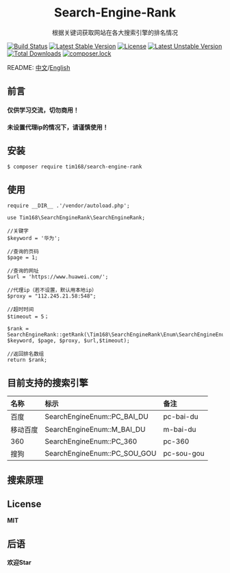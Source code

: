 <h1 align="center"> Search-Engine-Rank </h1>

<p align="center"> 根据关键词获取网站在各大搜索引擎的排名情况</p>

[![Build Status](https://travis-ci.org/TIM168/search-engine-rank.svg?branch=master)](https://travis-ci.org/TIM168/search-engine-rank)
[![Latest Stable Version](https://poser.pugx.org/tim168/search-engine-rank/v/stable)](https://packagist.org/packages/tim168/search-engine-rank)
[![License](https://poser.pugx.org/tim168/search-engine-rank/license)](https://packagist.org/packages/tim168/search-engine-rank)
[![Latest Unstable Version](https://poser.pugx.org/tim168/search-engine-rank/v/unstable)](https://packagist.org/packages/tim168/search-engine-rank)
[![Total Downloads](https://poser.pugx.org/tim168/search-engine-rank/downloads)](https://packagist.org/packages/tim168/search-engine-rank)
[![composer.lock](https://poser.pugx.org/tim168/search-engine-rank/composerlock)](https://packagist.org/packages/tim168/search-engine-rank)

README: [中文](https://github.com/TIM168/search-engine-rank/blob/master/README.md "中文")/[English](https://github.com/TIM168/search-engine-rank/blob/master/README-en.md "English")

## 前言
#### 仅供学习交流，切勿商用！
#### 未设置代理ip的情况下，请谨慎使用！

## 安装

```shell
$ composer require tim168/search-engine-rank
```

## 使用
    require __DIR__ .'/vendor/autoload.php';

    use Tim168\SearchEngineRank\SearchEngineRank;
	
	//关键字
    $keyword = '华为';
    
	//查询的页码
    $page = 1;
    
	//查询的网址
    $url = 'https://www.huawei.com/';
	
	//代理ip（若不设置，默认用本地ip）
	$proxy = "112.245.21.58:548";
	
	//超时时间
	$timeout = 5；
	
	$rank = SearchEngineRank::getRank(\Tim168\SearchEngineRank\Enum\SearchEngineEnum::PC_360, $keyword, $page, $proxy, $url,$timeout);
	
	//返回排名数组
	return $rank;
	
## 目前支持的搜索引擎
|  名称| 标示  | 备注  |
| :------------ | :------------ |:------------ |
| 百度 | SearchEngineEnum::PC_BAI_DU  |pc-bai-du  |
| 移动百度  | SearchEngineEnum::M_BAI_DU  |m-bai-du  |
| 360  | SearchEngineEnum::PC_360  |pc-360  |
| 搜狗  | SearchEngineEnum::PC_SOU_GOU  |pc-sou-gou  |

## 搜索原理


## License
**MIT**

## 后语
#### 欢迎Star
